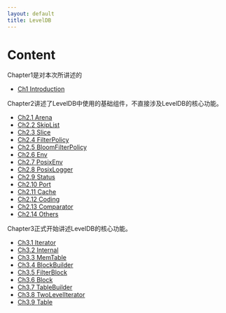 ```yaml
---
layout: default
title: LevelDB
---
```


# Content

Chapter1是对本次所讲述的

- [Ch1 Introduction](./Ch1_Introduction.html)

Chapter2讲述了LevelDB中使用的基础组件，不直接涉及LevelDB的核心功能。

- [Ch2.1 Arena](Ch2.1_Arena.html)
- [Ch2.2 SkipList](./Ch2.2_SkipList.html)
- [Ch2.3 Slice](./Ch2.3_Slice.html) 
- [Ch2.4 FilterPolicy](./Ch2.4_FilterPolicy.html)
- [Ch2.5 BloomFilterPolicy](./Ch2.5_BloomFilterPolicy.html)
- [Ch2.6 Env](./Ch2.6_Env.html)
- [Ch2.7 PosixEnv](./Ch2.7_PosixEnv.html)
- [Ch2.8 PosixLogger](Ch2.8_PosixLogger.html)
- [Ch2.9 Status](Ch2.9_Status.html)
- [Ch2.10 Port](./Ch2.10_Port.html)
- [Ch2.11 Cache](./Ch2.11_Cache.html)
- [Ch2.12 Coding](./Ch2.12_Coding.html)
- [Ch2.13 Comparator](./Ch2.13_Comparator.html)
- [Ch2.14 Others](./Ch2.14_Others.html)

Chapter3正式开始讲述LevelDB的核心功能。

- [Ch3.1 Iterator](./Ch3.1_Iterator.html)
- [Ch3.2 Internal](./Ch3.2_Internal.html)
- [Ch3.3 MemTable](./Ch3.3_MemTable.html)
- [Ch3.4 BlockBuilder](./Ch3.4_BlockBuilder.html)
- [Ch3.5 FilterBlock](./Ch3.5_FilterBlock.html)
- [Ch3.6 Block](./Ch3.6_Block.html)
- [Ch3.7 TableBuilder](./Ch3.7_TableBuilder.html)
- [Ch3.8 TwoLevelIterator](Ch3.8_TwoLevelIterator.html)
- [Ch3.9 Table](./Ch3.9_Table.html)

